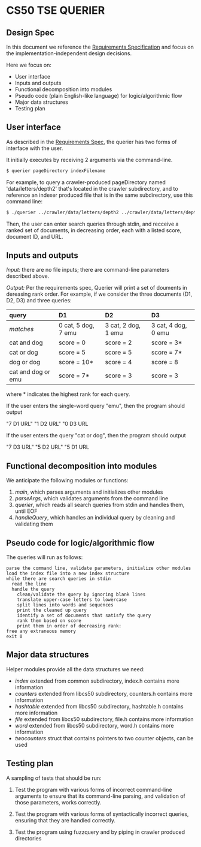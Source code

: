 # CS50 TSE QUERIER
## Design Spec

In this document we reference the [Requirements Specification](REQUIREMENTS.md) and focus on the implementation-independent design decisions.

Here we focus on:

- User interface
- Inputs and outputs
- Functional decomposition into modules
- Pseudo code (plain English-like language) for logic/algorithmic flow
- Major data structures
- Testing plan

## User interface

As described in the [Requirements Spec](REQUIREMENTS.md), the querier has two forms of interface with the user.

It initially executes by receiving 2 arguments via the command-line.

```bash
$ querier pageDirectory indexFilename
```

For example, to query a crawler-produced pageDirectory named 'data/letters/depth2' that's located in the crawler subdirectory, and to reference an indexer produced file that is in the same subdirectory, use this command line: 

``` bash
$ ./querier ../crawler/data/letters/depth2 ../crawler/data/letters/depth2/index
```
Then, the user can enter search queries through stdin, and recceive a ranked set of documents, in decreasing order, each with a listed score, document ID, and URL.

## Inputs and outputs

*Input:* there are no file inputs; there are command-line parameters described above.

*Output:* Per the requirements spec, Querier will print a set of douments in dereasing rank order. For example, if we consider the three documents (D1, D2, D3) and three queries:

|query             | D1                  | D2                   | D3                  |
|:-----------------|:--------------------|:---------------------|:--------------------|
*matches*          | 0 cat, 5 dog, 7 emu | 3 cat, 2 dog, 1 emu  | 3 cat, 4 dog, 0 emu |
cat and dog        | score = 0           | score = 2            | score = 3*          |
cat or  dog        | score = 5           | score = 5            | score = 7*          |
dog or  dog        | score = 10*         | score = 4            | score = 8           |
cat and dog or emu | score = 7*          | score = 3            | score = 3           |

where * indicates the highest rank for each query.

If the user enters the single-word query "emu", then the program should output 

"7 D1 URL"
"1 D2 URL"
"0 D3 URL

If the user enters the query "cat or dog", then the program should output

"7 D3 URL"
"5 D2 URL"
"5 D1 URL

## Functional decomposition into modules

We anticipate the following modules or functions:

 1. *main*, which parses arguments and initializes other modules
 2. *parseArgs*, which validates arguments from the command line
 3. *querier*, which reads all search queries from stdin and handles them, until EOF
 4. *handleQuery*, which handles an individual query by cleaning and validating them

## Pseudo code for logic/algorithmic flow

The queries will run as follows:

    parse the command line, validate parameters, initialize other modules
    load the index file into a new index structure
    while there are search queries in stdin
      read the line
      handle the query
        clean/validate the query by ignoring blank lines
        translate upper-case letters to lowercase
        split lines into words and sequences
        print the cleaned up query
        identify a set of documents that satisfy the query
        rank them based on score
        print them in order of decreasing rank: 
    free any extraneous memory
    exit 0

## Major data structures

Helper modules provide all the data structures we need:

- *index* extended from common subdirectory, index.h contains more information
- *counters* extended from libcs50 subdirectory, counters.h contains more information
- *hashtable* extended from libcs50 subdirectory, hashtable.h contains more information
- *file* extended from libcs50 subdirectory, file.h contains more information
- *word* extended from libcs50 subdirectory, word.h contains more information
- *twocounters* struct that contains pointers to two counter objects, can be used 

## Testing plan

A sampling of tests that should be run:

1. Test the program with various forms of incorrect command-line arguments to ensure that its command-line parsing, and validation of those parameters, works correctly.

2. Test the program with various forms of syntactically incorrect queries, ensuring that they are handled correctly.

3. Test the program using fuzzquery and by piping in crawler produced directories

